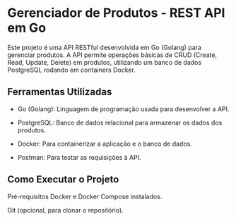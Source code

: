 # Gerenciador de Produtos - REST API em Go
Este projeto é uma API RESTful desenvolvida em Go (Golang) para gerenciar produtos. A API permite operações básicas de CRUD (Create, Read, Update, Delete) em produtos, utilizando um banco de dados PostgreSQL rodando em containers Docker.

## Ferramentas Utilizadas
- Go (Golang): Linguagem de programação usada para desenvolver a API.

- PostgreSQL: Banco de dados relacional para armazenar os dados dos produtos.

- Docker: Para containerizar a aplicação e o banco de dados.

- Postman: Para testar as requisições à API.

## Como Executar o Projeto
Pré-requisitos
Docker e Docker Compose instalados.

Git (opcional, para clonar o repositório).
